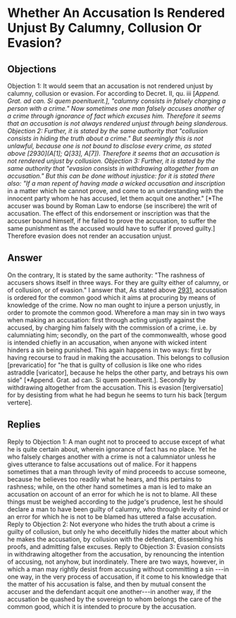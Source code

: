 # Whether An Accusation Is Rendered Unjust By Calumny, Collusion Or Evasion?
## Objections
Objection 1: It would seem that an accusation is not rendered unjust by calumny, collusion or evasion. For according to Decret. II, qu. iii [*Append. Grat. ad can. Si quem poenituerit.], "calumny consists in falsely charging a person with a crime." Now sometimes one man falsely accuses another of a crime through ignorance of fact which excuses him. Therefore it seems that an accusation is not always rendered unjust through being slanderous.
Objection 2: Further, it is stated by the same authority that "collusion consists in hiding the truth about a crime." But seemingly this is not unlawful, because one is not bound to disclose every crime, as stated above [2930](A[1]; Q[33], A[7]). Therefore it seems that an accusation is not rendered unjust by collusion.
Objection 3: Further, it is stated by the same authority that "evasion consists in withdrawing altogether from an accusation." But this can be done without injustice: for it is stated there also: "If a man repent of having made a wicked accusation and inscription* in a matter which he cannot prove, and come to an understanding with the innocent party whom he has accused, let them acquit one another." [*The accuser was bound by Roman Law to endorse (se inscribere) the writ of accusation. The effect of this endorsement or inscription was that the accuser bound himself, if he failed to prove the accusation, to suffer the same punishment as the accused would have to suffer if proved guilty.] Therefore evasion does not render an accusation unjust.
## Answer
On the contrary, It is stated by the same authority: "The rashness of accusers shows itself in three ways. For they are guilty either of calumny, or of collusion, or of evasion."
I answer that, As stated above [2931](A[1]), accusation is ordered for the common good which it aims at procuring by means of knowledge of the crime. Now no man ought to injure a person unjustly, in order to promote the common good. Wherefore a man may sin in two ways when making an accusation: first through acting unjustly against the accused, by charging him falsely with the commission of a crime, i.e. by calumniating him; secondly, on the part of the commonwealth, whose good is intended chiefly in an accusation, when anyone with wicked intent hinders a sin being punished. This again happens in two ways: first by having recourse to fraud in making the accusation. This belongs to collusion [prevaricatio] for "he that is guilty of collusion is like one who rides astraddle [varicator], because he helps the other party, and betrays his own side" [*Append. Grat. ad can. Si quem poenituerit.]. Secondly by withdrawing altogether from the accusation. This is evasion [tergiversatio] for by desisting from what he had begun he seems to turn his back [tergum vertere].
## Replies
Reply to Objection 1: A man ought not to proceed to accuse except of what he is quite certain about, wherein ignorance of fact has no place. Yet he who falsely charges another with a crime is not a calumniator unless he gives utterance to false accusations out of malice. For it happens sometimes that a man through levity of mind proceeds to accuse someone, because he believes too readily what he hears, and this pertains to rashness; while, on the other hand sometimes a man is led to make an accusation on account of an error for which he is not to blame. All these things must be weighed according to the judge's prudence, lest he should declare a man to have been guilty of calumny, who through levity of mind or an error for which he is not to be blamed has uttered a false accusation.
Reply to Objection 2: Not everyone who hides the truth about a crime is guilty of collusion, but only he who deceitfully hides the matter about which he makes the accusation, by collusion with the defendant, dissembling his proofs, and admitting false excuses.
Reply to Objection 3: Evasion consists in withdrawing altogether from the accusation, by renouncing the intention of accusing, not anyhow, but inordinately. There are two ways, however, in which a man may rightly desist from accusing without committing a sin ---in one way, in the very process of accusation, if it come to his knowledge that the matter of his accusation is false, and then by mutual consent the accuser and the defendant acquit one another---in another way, if the accusation be quashed by the sovereign to whom belongs the care of the common good, which it is intended to procure by the accusation.
